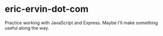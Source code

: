 # eric-ervin-dot-com

Practice working with JavaScript and Express. Maybe I'll make something useful along the way.